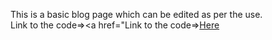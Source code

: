 This is a basic blog page which can be edited as per the use.
<br>
Link to the code=><a href="Link to the code=><a href="https://arkachau05.github.io/Code-collections/Progarms/Phone%20Number%20Checker/phnumber.html" target="_blank">Here</a>
